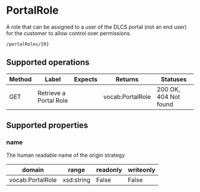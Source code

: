 
# PortalRole

A role that can be assigned to a user of the DLCS portal (not an end user) for the customer to allow control over permissions.


```
/portalRoles/{0}
```


## Supported operations


|Method|Label|Expects|Returns|Statuses|
|--|--|--|--|--|
|GET|Retrieve a Portal Role| |vocab:PortalRole|200 OK, 404 Not found|


## Supported properties


### name

The human readable name of the origin strategy


|domain|range|readonly|writeonly|
|--|--|--|--|
|vocab:PortalRole|xsd:string|False|False|

